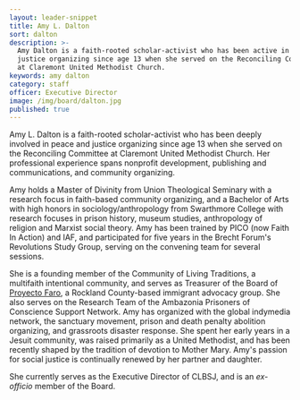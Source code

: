 ```yaml
---
layout: leader-snippet
title: Amy L. Dalton
sort: dalton
description: >-
  Amy Dalton is a faith-rooted scholar-activist who has been active in peace and
  justice organizing since age 13 when she served on the Reconciling Committee
  at Claremont United Methodist Church.
keywords: amy dalton
category: staff
officer: Executive Director
image: /img/board/dalton.jpg
published: true
---
```

Amy L. Dalton is a faith-rooted scholar-activist who has been deeply involved in peace and justice organizing since age 13 when she served on the Reconciling Committee at Claremont United Methodist Church. Her professional experience spans nonprofit development, publishing and communications, and community organizing.

Amy holds a Master of Divinity from Union Theological Seminary with a research focus in faith-based community organizing, and a Bachelor of Arts with high honors in sociology/anthropology from Swarthmore College with research focuses in prison history, museum studies, anthropology of religion and Marxist social theory. Amy has been trained by PICO (now Faith In Action) and IAF, and participated for five years in the Brecht Forum's Revolutions Study Group, serving on the convening team for several sessions.

She is a founding member of the Community of Living Traditions, a multifaith intentional community, and serves as Treasurer of the Board of [Proyecto Faro](https://proyectofarorockland.org/), a Rockland County-based immigrant advocacy group. She also serves on the Research Team of the Ambazonia Prisoners of Conscience Support Network. Amy has organized with the global indymedia network, the sanctuary movement, prison and death penalty abolition organizing, and grassroots disaster response. She spent her early years in a Jesuit community, was raised primarily as a United Methodist, and has been recently shaped by the tradition of devotion to Mother Mary. Amy's passion for social justice is continually renewed by her partner and daughter.

She currently serves as the Executive Director of CLBSJ, and is an _ex-officio_ member of the Board.

